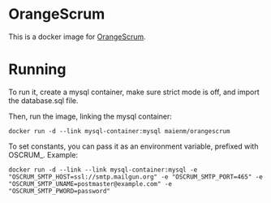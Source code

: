 # OrangeScrum

This is a docker image for [OrangeScrum](http://www.orangescrum.com/).

# Running

To run it, create a mysql container, make sure strict mode is off, and import the database.sql file.

Then, run the image, linking the mysql container:

	docker run -d --link mysql-container:mysql maienm/orangescrum

To set constants, you can pass it as an environment variable, prefixed with OSCRUM\_. Example:

	docker run -d --link --link mysql-container:mysql -e "OSCRUM_SMTP_HOST=ssl://smtp.mailgun.org" -e "OSCRUM_SMTP_PORT=465" -e "OSCRUM_SMTP_UNAME=postmaster@example.com" -e "OSCRUM_SMTP_PWORD=password"
